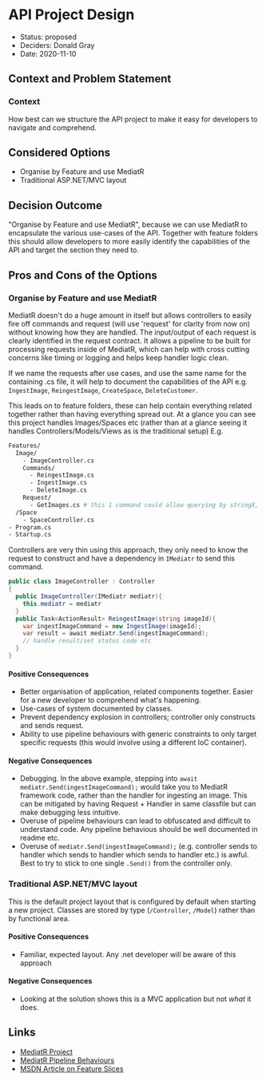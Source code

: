 # API Project Design

* Status: proposed
* Deciders: Donald Gray
* Date: 2020-11-10

## Context and Problem Statement

### Context

How best can we structure the API project to make it easy for developers to navigate and comprehend.

## Considered Options

* Organise by Feature and use MediatR
* Traditional ASP.NET/MVC layout

## Decision Outcome

"Organise by Feature and use MediatR", because we can use MediatR to encapsulate the various use-cases of the API. Together with feature folders this should allow developers to more easily identify the capabilities of the API and target the section they need to.

## Pros and Cons of the Options

### Organise by Feature and use MediatR

MediatR doesn't do a huge amount in itself but allows controllers to easily fire off commands and request (will use 'request' for clarity from now on) without knowing how they are handled. The input/output of each request is clearly identified in the request contract. It allows a pipeline to be built for processing requests inside of MediatR, which can help with cross cutting concerns like timing or logging and helps keep handler logic clean.

If we name the requests after use cases, and use the same name for the containing .cs file, it will help to document the capabilities of the API e.g. `IngestImage`, `ReingestImage`, `CreateSpace`, `DeleteCustomer`.

This leads on to feature folders, these can help contain everything related together rather than having everything spread out. At a glance you can see this project handles Images/Spaces etc (rather than at a glance seeing it handles Controllers/Models/Views as is the traditional setup) E.g.

```bash
Features/
  Image/
    - ImageController.cs
    Commands/
      - ReingestImage.cs
      - IngestImage.cs
      - DeleteImage.cs
    Request/
      - GetImages.cs # this 1 command could allow querying by stringX, space, customer etc rather that lots of granular commands. Handler sorts logic
  /Space
    - SpaceController.cs
- Program.cs
- Startup.cs
```

Controllers are very thin using this approach, they only need to know the request to construct and have a dependency in `IMediatr` to send this command.

```cs
public class ImageController : Controller
{
  public ImageController(IMediatr mediatr){
    this.mediatr = mediatr
  }
  public Task<ActionResult> ReingestImage(string imageId){
    var ingestImageCommand = new IngestImage(imageId);
    var result = await mediatr.Send(ingestImageCommand);
    // handle result/set status code etc
  }
}
```

#### Positive Consequences

* Better organisation of application, related components together. Easier for a new developer to comprehend what's happening.
* Use-cases of system documented by classes.
* Prevent dependency explosion in controllers; controller only constructs and sends request.
* Ability to use pipeline behaviours with generic constraints to only target specific requests (this would involve using a different IoC container).

#### Negative Consequences

* Debugging. In the above example, stepping into `await mediatr.Send(ingestImageCommand);` would take you to MediatR framework code, rather than the handler for ingesting an image. This can be mitigated by having Request + Handler in same classfile but can make debugging less intuitive.
* Overuse of pipeline behaviours can lead to obfuscated and difficult to understand code. Any pipeline behavious should be well documented in readme etc.
* Overuse of `mediatr.Send(ingestImageCommand);` (e.g. controller sends to handler which sends to handler which sends to handler etc.) is awful. Best to try to stick to one single `.Send()` from the controller only.

### Traditional ASP.NET/MVC layout

This is the default project layout that is configured by default when starting a new project. Classes are stored by type (`/Controller`, `/Model`) rather than by functional area.

#### Positive Consequences

* Familiar, expected layout. Any .net developer will be aware of this approach

#### Negative Consequences

* Looking at the solution shows this is a MVC application but not _what_ it does.

## Links

* [MediatR Project](https://github.com/jbogard/MediatR)
* [MediatR Pipeline Behaviours](https://github.com/jbogard/MediatR/wiki/Behaviors)
* [MSDN Article on Feature Slices](https://docs.microsoft.com/en-us/archive/msdn-magazine/2016/september/asp-net-core-feature-slices-for-asp-net-core-mvc)
